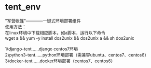 # tent_env
"军营帐篷"————一键式环境部署组件</br>
使用方法：</br>
在linux环境中下载相应脚本，如a脚本，运行以下命令</br>
wget a && yum -y install dos2unix && dos2unix a && sh dos2unix</br>
</br>
1\django-tent......django centos7环境</br>
2\python3-tent......python环境部署（需兼容ubuntu、centos7、centos6）</br>
3\docker-tent......docker环境部署（centos7、centos6）</br>
